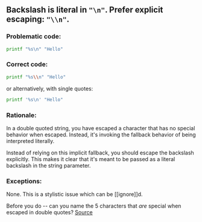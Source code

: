 ## Backslash is literal in `"\n"`. Prefer explicit escaping: `"\\n"`.

### Problematic code:

```sh
printf "%s\n" "Hello"
```

### Correct code:

```sh
printf "%s\\n" "Hello"
```

or alternatively, with single quotes:

```sh
printf '%s\n' "Hello"
```

### Rationale:

In a double quoted string, you have escaped a character that has no special behavior when escaped. Instead, it's invoking the fallback behavior of being interpreted literally.

Instead of relying on this implicit fallback, you should escape the backslash explicitly. This makes it clear that it's meant to be passed as a literal backslash in the string parameter.

### Exceptions:

None. This is a stylistic issue which can be [[ignore]]d.

Before you do -- can you name the 5 characters that *are* special when escaped in double quotes?
[Source](https://github.com/koalaman/shellcheck/wiki/SC1117)

